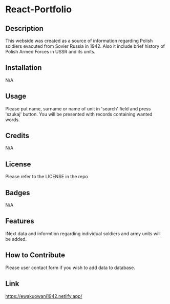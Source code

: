 # React-Portfolio


## Description

This webside was created as a source of information regarding  Polish soldiers evacuted from Sovier Russia in 1942. Also it include brief history of Polish Armed Forces in USSR and its units. 


## Installation

N/A

## Usage

Please put name, surname or name of unit in 'search' field and press 'szukaj' button. You will be presented with records containing wanted words.


## Credits

N/A

## License

Please refer to the LICENSE in the repo

## Badges

N/A

## Features

INext data and informtion regarding individual soldiers and army units will be added.

## How to Contribute

Please user contact form if you wish to add data to database.

## Link
https://ewakuowani1942.netlify.app/
